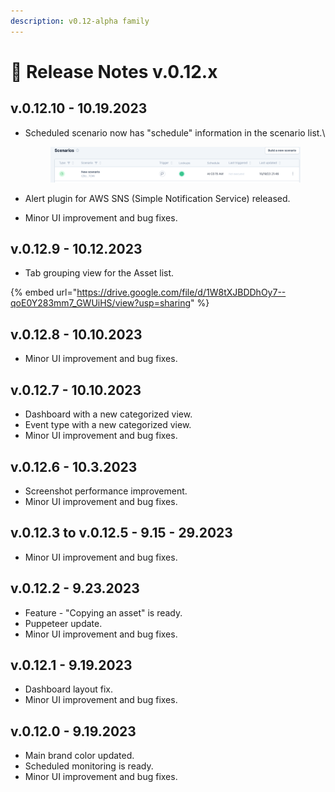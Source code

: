 ```yaml
---
description: v0.12-alpha family
---
```


# 🔖 Release Notes v.0.12.x

## v.0.12.10 - 10.19.2023

*   Scheduled scenario now has "schedule" information in the scenario list.\


    <figure><img src="../../../../../.gitbook/assets/Screenshot 2023-10-19 at 21.51.11.png" alt=""><figcaption></figcaption></figure>
* Alert plugin for AWS SNS (Simple Notification Service) released.
* Minor UI improvement and bug fixes.

## v.0.12.9 - 10.12.2023

* Tab grouping view for the Asset list.

{% embed url="https://drive.google.com/file/d/1W8tXJBDDhOy7--qoE0Y283mm7_GWUiHS/view?usp=sharing" %}

## v.0.12.8 - 10.10.2023

* Minor UI improvement and bug fixes.

## v.0.12.7 - 10.10.2023

* Dashboard with a new categorized view.
* Event type with a new categorized view.
* Minor UI improvement and bug fixes.

## v.0.12.6 - 10.3.2023

* Screenshot performance improvement.
* Minor UI improvement and bug fixes.

## v.0.12.3 to v.0.12.5 - 9.15 - 29.2023

* Minor UI improvement and bug fixes.

## v.0.12.2 - 9.23.2023

* Feature - "Copying an asset" is ready.
* Puppeteer update.
* Minor UI improvement and bug fixes.

## v.0.12.1 - 9.19.2023&#x20;

* Dashboard layout fix.&#x20;
* Minor UI improvement and bug fixes.

## v.0.12.0 - 9.19.2023&#x20;

* Main brand color updated.
* Scheduled monitoring is ready.&#x20;
* Minor UI improvement and bug fixes.

